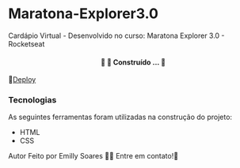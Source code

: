 # Maratona-Explorer3.0
Cardápio Virtual - Desenvolvido no curso: Maratona Explorer 3.0 - Rocketseat

<h4 align="center"> 
	🚧 🚀 Construído ...  🚧
</h4>

🚀<a href="https://maratona-explorer3-cardapio.netlify.app">Deploy</a>

### Tecnologias
As seguintes ferramentas foram utilizadas na construção do projeto:
- HTML
- CSS

Autor
Feito por Emilly Soares 👋🏽 Entre em contato!🚀
